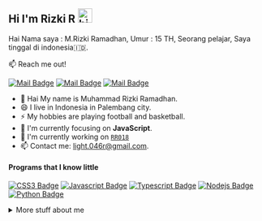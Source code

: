 ## Hi I'm Rizki R <img src="https://user-images.githubusercontent.com/1303154/88677602-1635ba80-d120-11ea-84d8-d263ba5fc3c0.gif" width="28px" alt="hi">

Hai Nama saya : M.Rizki Ramadhan, Umur : 15 TH, Seorang pelajar, Saya tinggal di indonesia🇮🇩.

:mailbox: Reach me out!

[![Mail Badge](https://img.shields.io/badge/-RR018-e74c3c?style=flat&labelColor=e74c3c&logo=youtube&logoColor=white)](https://youtube.com/channel/UCxV6HGfaKAojH029ZcD_WJg)  [![Mail Badge](https://img.shields.io/badge/-@s4mpah.story-e84393?style=flat&labelColor=e84393&logo=instagram&logoColor=white)](https://instagram.com/s4mpah.story) [![Mail Badge](https://img.shields.io/badge/-light.046r-c0392b?style=flat&labelColor=c0392b&logo=gmail&logoColor=white)](mailto:light.046r@gmail.com)

<!-- TODO: Add last video link -->


- 🤔 Hai My name is Muhammad Rizki Ramadhan.
- 😄 I live in Indonesia in Palembang city.
- ⚡ My hobbies are playing football and basketball.
- 👀 I'm currently focusing on **JavaScript**.
- 📝 I'm currently working on [`RR018`](https://rizkiramadhan4617.github.io) 
- 📫 Contact me: light.046r@gmail.com.

#### Programs that I know little

<!-- TODO: Make technologies links takes you to repositories -->

[![CSS3 Badge](https://img.shields.io/badge/-css3-black?style=for-the-badge&logo=css3)](#) [![Javascript Badge](https://img.shields.io/badge/-Javascript-black?style=for-the-badge&logo=javascript)](#) [![Typescript Badge](https://img.shields.io/badge/-Typescript-black?style=for-the-badge&logo=typescript)](#) [![Nodejs Badge](https://img.shields.io/badge/-Nodejs-black?style=for-the-badge&logo=node.js)](#) 
[![Python Badge](https://img.shields.io/badge/-Python-black?style=for-the-badge&logo=python)](#)



<details>
<summary>
  More stuff about me
</summary>

<br >

<p align="center">
<img src="https://k.top4top.io/p_2031ybvsw4.jpg" width="860" height="330"/>
</p>

  <img width=3000 src="https://github-profile-trophy.vercel.app/?username=rizkiramadhan4617&column=8&theme=juicyfresh&no-frame=true"/>


  
</details>

